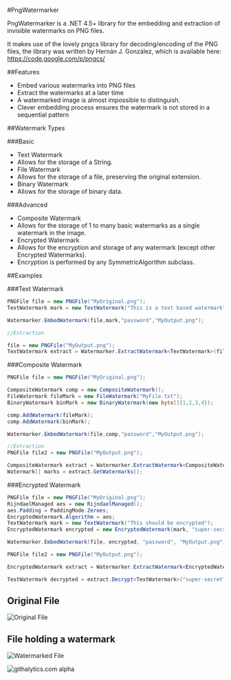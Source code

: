 #PngWatermarker 

PngWatermarker is a .NET 4.5+ library for the embedding and extraction of invisible watermarks on PNG files.

It makes use of the lovely pngcs library for decoding/encoding of the PNG files, the library was written by Hernán J. González, which is available here: https://code.google.com/p/pngcs/

##Features

  - Embed various watermarks into PNG files
  - Extract the watermarks at a later time
  - A watermarked image is almost impossible to distinguish.
  - Clever embedding process ensures the watermark is not stored in a sequential pattern

##Watermark Types

###Basic
* Text Watermark
 * Allows for the storage of a String.
* File Watermark
 * Allows for the storage of a file, preserving the original extension.
* Binary Watermark
 * Allows for the storage of binary data. 

###Advanced
* Composite Watermark
 * Allows for the storage of 1 to many basic watermarks as a single watermark in the image.
* Encrypted Watermark
 * Allows for the encryption and storage of any watermark (except other Encrypted Watermarks).
 * Encryption is performed by any SymmetricAlgorithm subclass.

##Examples

###Text Watermark

```C#
PNGFile file = new PNGFile("MyOriginal.png");
TextWatermark mark = new TextWatermark("This is a text based watermark");

Watermarker.EmbedWatermark(file,mark,"password","MyOutput.png");

//Extraction

file = new PNGFile("MyOutput.png");
TextWatermark extract = Watermarker.ExtractWatermark<TextWatermark>(file,"password");

```

###Composite Watermark

```C#
PNGFile file = new PNGFile("MyOriginal.png");

CompositeWatermark comp = new CompositeWatermark();
FileWatermark fileMark = new FileWatermark("MyFile.txt");
BinaryWatermark binMark = new BinaryWatermark(new byte[]{1,2,3,4});

comp.AddWatermark(fileMark);
comp.AddWatermark(binMark);

Watermarker.EmbedWatermark(file,comp,"password","MyOutput.png");

//Extraction
PNGFile file2 = new PNGFile("MyOutput.png");

CompositeWatermark extract = Watermarker.ExtractWatermark<CompositeWatermark>(file2,"password");
Watermark[] marks = extract.GetWatermarks();

```

###Encrypted Watermark
```C#
PNGFile file = new PNGFile("MyOriginal.png");
RijndaelManaged aes = new RijndaelManaged();
aes.Padding = PaddingMode.Zeroes;
EncryptedWatermark.Algorithm = aes;
TextWatermark mark = new TextWatermark("This should be encrypted");
EncryptedWatermark encrypted = new EncryptedWatermark(mark, "super-secret");

Watermarker.EmbedWatermark(file, encrypted, "password", "MyOutput.png");

PNGFile file2 = new PNGFile("MyOutput.png");

EncryptedWatermark extract = Watermarker.ExtractWatermark<EncryptedWatermark>(file2, "password");

TextWatermark decrypted = extract.Decrypt<TextWatermark>("super-secret");

```

## Original File
![Original File](https://tslater2006.github.io/PngWatermarker/images/Flower_Original.png)

## File holding a watermark
![Watermarked File](https://tslater2006.github.io/PngWatermarker/images/TextMark.png)


![githalytics.com alpha](https://cruel-carlota.pagodabox.com/588832789e96c4c386c38c99c9cd8bb1)
